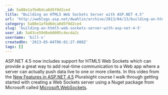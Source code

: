 ```yaml
---
_id: 5a88e1afbd6dca0d5f0d2ce4
title: "Building an HTML5 Web Sockets Server with ASP.NET 4.5"
url: 'http://weblogs.asp.net/dwahlin/archive/2013/04/13/building-an-html5-web-sockets-server-with-asp-net-4-5.aspx'
category: 5a88e1afbd6dca0d5f0d2ce4
slug: 'building-an-html5-web-sockets-server-with-asp-net-4-5'
user_id: 5a83ce59d6eb0005c4ecda2c
username: 'bill-s'
createdOn: '2013-05-04T06:01:27.000Z'
tags: []
---
```


ASP.NET 4.5 now includes support for HTML5 Web Sockets which can provide a great way to add real-time communication to a Web app where a server can actually push data live to one or more clients. In this video from the <a href="http://pluralsight.com/training/Courses/TableOfContents/aspnet-webforms45-new-features" target="_blank">New Features in ASP.NET 4.5</a> Pluralsight course I walk through getting started with creating a Web Sockets server using a Nuget package from Microsoft called <a href="http://nuget.org/packages/Microsoft.WebSockets/" target="_blank">Microsoft.WebSockets</a>.
